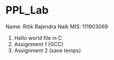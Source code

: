 # PPL_Lab
Name: Ritik Rajendra Naik
MIS: 111903069
1. Hello world file in C
2. Assignment 1 (GCC)
3. Assignment 2 (save temps)
